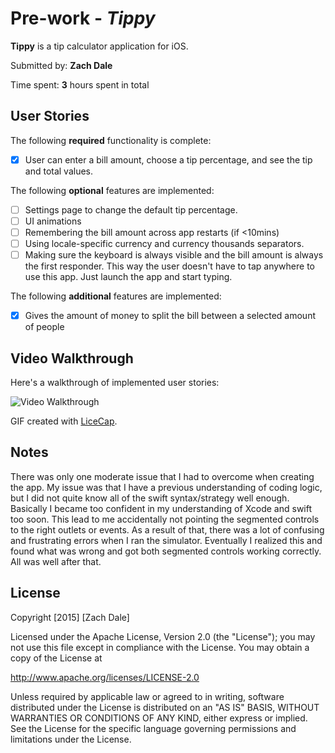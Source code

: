 
# Pre-work - *Tippy*

**Tippy** is a tip calculator application for iOS.

Submitted by: **Zach Dale**

Time spent: **3** hours spent in total

## User Stories

The following **required** functionality is complete:
* [X] User can enter a bill amount, choose a tip percentage, and see the tip and total values.

The following **optional** features are implemented:
* [ ] Settings page to change the default tip percentage.
* [ ] UI animations
* [ ] Remembering the bill amount across app restarts (if <10mins)
* [ ] Using locale-specific currency and currency thousands separators.
* [ ] Making sure the keyboard is always visible and the bill amount is always the first responder. This way the user doesn't have to tap anywhere to use this app. Just launch the app and start typing.

The following **additional** features are implemented:

- [X] Gives the amount of money to split the bill between a selected amount of people

## Video Walkthrough 

Here's a walkthrough of implemented user stories:

<img src='http://imgur.com/yVzZp3I.gif' title='Video Walkthrough' width='' alt='Video Walkthrough' />

GIF created with [LiceCap](http://www.cockos.com/licecap/).

## Notes

There was only one moderate issue that I had to overcome when creating the app.  My issue was that I have a previous understanding of coding logic, but I did not quite know all of the swift syntax/strategy well enough.   Basically I became too confident in my understanding of Xcode and swift too soon. This lead to me accidentally not pointing the segmented controls to the right outlets or events.  As a result of that, there was a lot of confusing and frustrating errors when I ran the simulator.  Eventually I realized this and found what was wrong and got both segmented controls working correctly.  All was well after that.

## License

Copyright [2015] [Zach Dale]

Licensed under the Apache License, Version 2.0 (the "License");
you may not use this file except in compliance with the License.
You may obtain a copy of the License at

http://www.apache.org/licenses/LICENSE-2.0

Unless required by applicable law or agreed to in writing, software
distributed under the License is distributed on an "AS IS" BASIS,
WITHOUT WARRANTIES OR CONDITIONS OF ANY KIND, either express or implied.
See the License for the specific language governing permissions and
limitations under the License.
